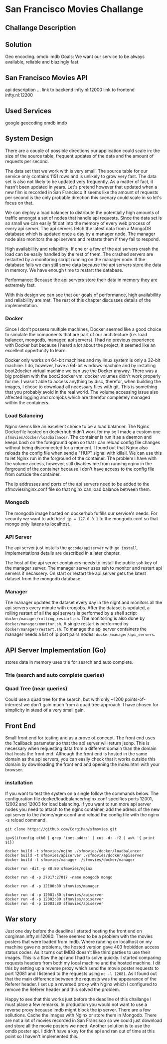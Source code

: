 # San Francisco Movies Challange

## Challange Description

## Solution
Geo encoding. omdb imdb
Goals: We want our service to be always available, reliable and blazingly fast. 

## San Francisco Movies API
api description ...
link to backend infty.nl:12000
link to frontend infty.nl:12200

## Used Services
google geocoding
omdb
imdb

## System Design
There are a couple of possible directions our application could scale in: the size of the source table, frequent updates of the data and the amount of requests per second. 

The data set that we work with is very small! The source table for our service only contains 1151 rows and is unlikely to grow very fast. The data set is also not likely to be updated very frequently. As a matter of fact, it hasn't been updated in years. Let's pretend however that updated when a new film is recorded in San Francisco.It seems like the amount of requests per second is the only probable direction this scenary could scale in so let's focus on that. 

We can deploy a load balancer to distribute the potentially high amounts of traffic amongst a set of nodes that handle api requests. Since the data set is so small we can easily fit dat into the memory of every web process of every api server. The api servers fetch the latest data from a MongoDB database which is updated once a day by a manager node. The manager node also monitors the api servers and restarts them if they fail to respond.

High availabillity and reliabillity: If one or a few of the api servers crash the load can be easily handled by the rest of them. The crashed servers are restarted by a monitoring script running on the manager node. If the database fails we can still serve data because the api servers store the data in memory. We have enough time to restart the database. 

Performance: Because the api servers store their data in memory they are extremely fast. 

With this design we can see that our goals of performance, high availabillity and reliabillity are met. The rest of this chapter discusses details of the implementation.

### Docker
Since I don't possess multiple machines, Docker seemed like a good choice to simulate the components that are part of our architecture (i.e. load balancer, mongodb, manager, api servers). I had no previous experience with Docker but because I heard a lot about the project, it seemed like an excellent oppertunity to learn. 

Docker only works on 64-bit machines and my linux system is only a 32-bit machine. I do, however, have a 64-bit windows machine and by installing boot2docker virtual machine we can use the Docker anyway. There was a big problem with the boot2docker vm: docker volumes didn't work properly for me. I wasn't able to access anything by disc, therefor, when building the images, I chose to download all necessary files with git. This is something that you probably avoid in the real world. The volume accessing issue also affected logging and cronjobs which are therefor completely managed within the containers.

### Load Balancing
Nginx seems like an excellent choice to be a load balancer. The Nginx Dockerfile hosted on dockerhub didn't work for my so I made a custom one `sfmovies/docker/loadbalancer`. The container is run it as a daemon and keeps bash on the foreground open so that I can reload config file changes without being disconnected for a moment. I found out that Nginx also reloads the config file when send a "HUP" signal with killall. We can use this to let Nginx run in the forground of the container. The problem I have with the volume access, however, still disables me from running nginx in the forground of the container because I don't have access to the config file from outside the container.

The ip addresses and ports of the api servers need to be added to the sfmovies/nginx.conf file so that nginx can load balance between them.

### Mongodb
The mongodb image hosted on dockerhub fulfills our service's needs. For security we want to add `bind_ip = 127.0.0.1` to the mongodb.conf so that mongo only listens to localhost.
 
### API Server
The api server just installs the `gocode/apiserver` with `go install`. Implementations details are described in a later chapter.

The host of the api server containers needs to install the public ssh key of the manager server. The manager server uses ssh to monitor and restart api servers if necassery. On start or restart the api server gets the latest dataset from the mongodb database.

### Manager
The manager updates the dataset every day in the night and monitors all the api servers every minute with cronjobs. After the dataset is updated, a rolling restart of all the api servers is performed by a shell script `docker/manager/rolling_restart.sh`. The monitoring is also done by `docker/manager/monitor.sh`. A single restart is performed by `docker/manager/restart.sh`. To manage the api server containers the manager needs a list of ip:port pairs nodes: `docker/manager/api_servers`.

## API Server Implementation (Go)
stores data in memory
uses trie for search and auto complete.

### Trie (search and auto complete queries)

### Quad Tree (near queries)
Could use a quad tree for the search, but with only ~1200 points-of-interrest we don't gain much from a quad tree approach. I have chosen for simplicity in stead of a very small gain.

## Front End
Small front end for testing and as a prove of concept. The front end uses the ?callback parameter so that the api server will return jsonp. This is necessary when requesting data from a different domain than the domain that hosts the front end. Although the front end is hosted in the same domain as the api servers, you can easily check that it works outside this domain by downloading the front end and opening the index.html with your browser.



### installation
If you want to test the system on a single follow the commands below. The configuration file docker/loadbalancer/nginx.conf specifies ports 12001, 12002 and 12003 for load balancing. If you want to run more api server nodes you need to attach to the nginx container, add the adress of the new api server to the /home/nginx.conf and reload the config file with the nginx -s reload command.

    git clone https://github.com/CorgiMan/sfmovies.git
    
    ip=$(ifconfig eth0 | grep 'inet addr:' | cut -d: -f2 | awk '{ print $1})

    docker build -t sfmovies/nginx ./sfmovies/docker/loadbalancer
    docker build -t sfmovies/apiserver ./sfmovies/docker/apiserver
    docker build -t sfmovies/manager ./sfmovies/docker/manager
    
    docker run -dit -p 80:80 sfmovies/nginx

    docker run -d -p 27017:27017 -name mongodb mongo

    docker run -d -p 12100:80 sfmovies/manager

    docker run -d -p 12001:80 sfmovies/apiserver
    docker run -d -p 12002:80 sfmovies/apiserver
    docker run -d -p 12003:80 sfmovies/apiserver

## War story
Just one day before the deadline I started hosting the front end on corgiman.infty.nl:12080. There seemed to be a problem with the movies posters that were loaded from imdb. Where running on localhost on my machine gave no problems, the hosted version gave 403 frobidden access status codes. As it turns out IMDB doesn't like third parties to use their images. This is a flaw the api and I had to solve quickly. I started comparing requests headers from both my local machine and the hosted machine. I dit this by setting up a reverse proxy which send the movie poster requests to port 12081 and I listened to the requests using `nc -l 12081`. As I found out that the main difference between the requests was the appearance of the Referer header. I set up a reversed proxy with Nginx which I configured to remove the Referer header and this solved the problem. 

Happy to see that this works just before the deadline of this challange I must place a few remarks. In production you would not want to use a reverse proxy because imdb might block the ip server. There are a few sollutions. Cache the images with Nginx or store them in Mongodb. There are not a lot of movies recorded in San Fransisco so we could just download and store all the movie posters we need. Another solution is to use the omdb poster api. I didn't have a key for the api and ran out of time at this point so I haven't implemented this.




